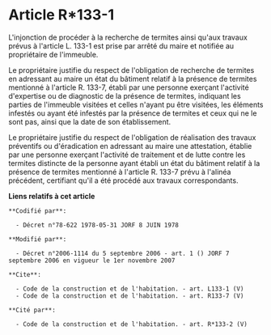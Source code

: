 # Article R*133-1

L'injonction de procéder à la recherche de termites ainsi qu'aux travaux prévus à l'article L. 133-1 est prise par arrêté du
maire et notifiée au propriétaire de l'immeuble. 

Le propriétaire justifie du respect de l'obligation de recherche de termites en adressant au maire un état du bâtiment
relatif à la présence de termites mentionné à l'article R. 133-7, établi par une personne exerçant l'activité d'expertise ou
de diagnostic de la présence de termites, indiquant les parties de l'immeuble visitées et celles n'ayant pu être visitées,
les éléments infestés ou ayant été infestés par la présence de termites et ceux qui ne le sont pas, ainsi que la date de son
établissement. 

Le propriétaire justifie du respect de l'obligation de réalisation des travaux préventifs ou d'éradication en adressant au
maire une attestation, établie par une personne exerçant l'activité de traitement et de lutte contre les termites distincte
de la personne ayant établi un état du bâtiment relatif à la présence de termites mentionné à l'article R. 133-7 prévu à
l'alinéa précédent, certifiant qu'il a été procédé aux travaux correspondants.

**Liens relatifs à cet article**

	**Codifié par**:

	  - Décret n°78-622 1978-05-31 JORF 8 JUIN 1978

	**Modifié par**:

	  - Décret n°2006-1114 du 5 septembre 2006 - art. 1 () JORF 7 septembre 2006 en vigueur le 1er novembre 2007

	**Cite**:

	  - Code de la construction et de l'habitation. - art. L133-1 (V)
	  - Code de la construction et de l'habitation. - art. R133-7 (V)

	**Cité par**:

	  - Code de la construction et de l'habitation. - art. R*133-2 (V)
